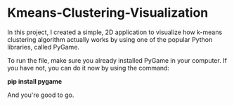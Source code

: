 # Kmeans-Clustering-Visualization

In this project, I created a simple, 2D application to visualize how k-means clustering algorithm actually works by using one of the popular Python libraries,
called PyGame.

To run the file, make sure you already installed PyGame in your computer. If you have not, you can do it now by using the command: 

<b> pip install pygame </b>

And you're good to go. 



